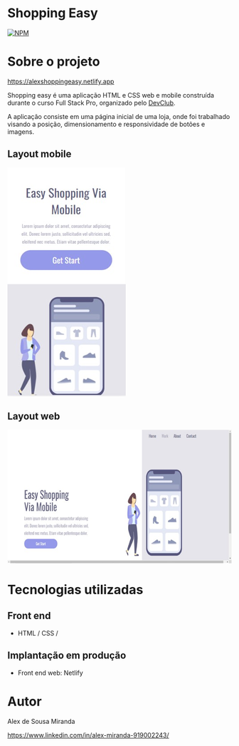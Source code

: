 # Shopping Easy 
[![NPM](https://img.shields.io/npm/l/react)](https://github.com/alexmiranda18/shopping-easy/blob/master/licence) 

# Sobre o projeto

https://alexshoppingeasy.netlify.app

Shopping easy é uma aplicação HTML e CSS web e mobile construída durante o curso Full Stack Pro, organizado pelo [DevClub](https://rodolfomori.com.br/devclub/ "Site do DevClub").

A aplicação consiste em uma página inicial de uma loja, onde foi trabalhado visando a posição, dimensionamento e responsividade de botões e imagens.

## Layout mobile
![Mobile 1](https://github.com/alexmiranda18/shopping-easy/blob/master/assets/Imagem2.jpg?raw=true) 

## Layout web
![Web 1](https://github.com/alexmiranda18/shopping-easy/blob/master/assets/Imagem4.jpg?raw=true)



# Tecnologias utilizadas

## Front end
- HTML / CSS / 

## Implantação em produção

- Front end web: Netlify

# Autor

Alex de Sousa Miranda

https://www.linkedin.com/in/alex-miranda-919002243/

